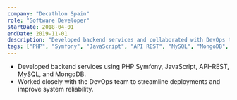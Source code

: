 ```yaml
---
company: "Decathlon Spain"
role: "Software Developer"
startDate: 2018-04-01
endDate: 2019-11-01
description: "Developed backend services and collaborated with DevOps to improve deployments and reliability."
tags: ["PHP", "Symfony", "JavaScript", "API REST", "MySQL", "MongoDB", "Backend", "DevOps"]
---
```


- Developed backend services using PHP Symfony, JavaScript, API-REST, MySQL, and MongoDB.
- Worked closely with the DevOps team to streamline deployments and improve system reliability.
